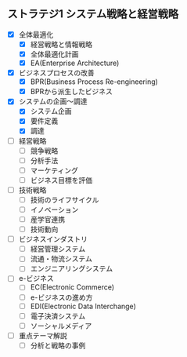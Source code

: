 ## ストラテジ1 システム戦略と経営戦略

- [x] 全体最適化
  - [x] 経営戦略と情報戦略
  - [x] 全体最適化計画
  - [x] EA(Enterprise Architecture)
- [x] ビジネスプロセスの改善
  - [x] BPR(Business Process Re-engineering)
  - [x] BPRから派生したビジネス
- [x] システムの企画〜調達
  - [x] システム企画
  - [x] 要件定義
  - [x] 調達
- [ ] 経営戦略
  - [ ] 競争戦略
  - [ ] 分析手法
  - [ ] マーケティング
  - [ ] ビジネス目標を評価
- [ ] 技術戦略
  - [ ] 技術のライフサイクル
  - [ ] イノベーション
  - [ ] 産学官連携
  - [ ] 技術動向
- [ ] ビジネスインダストリ
  - [ ] 経営管理システム
  - [ ] 流通・物流システム
  - [ ] エンジニアリングシステム
- [ ] e-ビジネス
  - [ ] EC(Electronic Commerce)
  - [ ] e-ビジネスの進め方
  - [ ] EDI(Electronic Data Interchange)
  - [ ] 電子決済システム
  - [ ] ソーシャルメディア
- [ ] 重点テーマ解説
  - [ ] 分析と戦略の事例
